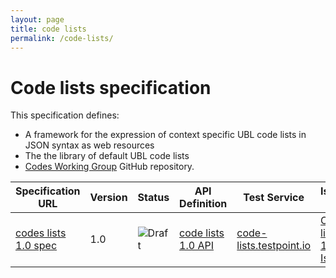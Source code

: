 ```yaml
---
layout: page
title: code lists
permalink: /code-lists/
---
```

# Code lists specification

This specification defines:

 * A framework for the expression of context specific UBL code lists in JSON syntax as web resources
 * The the library of default UBL code lists
 * [Codes Working Group](https://github.com/ausdigital/code-lists) GitHub repository.


| Specification URL | Version | Status | API Definition | Test Service | Issues List |
| ----------------- | ------  | ------ | -------------- | ------------ | -------- |
| [codes lists 1.0 spec](http://code-lists.readthedocs.io/) | 1.0 | ![Draft](http://rfc.unprotocols.org/spec:2/COSS/draft.svg) | [code lists 1.0 API](https://swaggerhub.com/api/ausdigital/code-lists/1.0) | [code-lists.testpoint.io](http://testpoint.io/code-lists.html)  | [Code lists 1.0 Issues](https://github.com/ausdigital/code-lists/issues)  |
